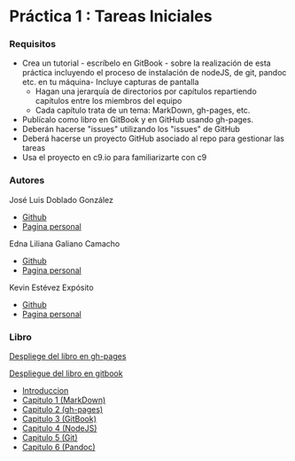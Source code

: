 

# Práctica 1 : Tareas Iniciales



### Requisitos

* Crea un tutorial - escríbelo en GitBook - sobre la realización de esta práctica incluyendo el proceso de instalación de nodeJS, de git, pandoc etc. en tu máquina- Incluye capturas de pantalla
    * Hagan una jerarquía de directorios por capítulos repartiendo capítulos entre los miembros del equipo
    * Cada capítulo trata de un tema: MarkDown, gh-pages, etc.
* Publícalo como libro en GitBook y en GitHub usando gh-pages.
* Deberán hacerse "issues" utilizando los "issues" de GitHub
* Deberá hacerse un proyecto GitHub asociado al repo para gestionar las tareas
* Usa el proyecto en c9.io para familiarizarte con c9


### Autores

José Luis Doblado González  
* [Github](https://github.com/alu0100767001)
* [Pagina personal](https://alu0100767001.github.io/dsi-joseluis/)


Edna Liliana Galiano Camacho  
* [Github](https://github.com/ednagc)
* [Pagina personal](https://ednagc.github.io/edna-galiano/)

Kevin Estévez Expósito  
* [Github](https://github.com/alu0100821390)
* [Pagina personal](http://alu0100821390.github.io)


### Libro 

[Despliege del libro en gh-pages](https://ull-esit-dsi-1617.github.io/tareas-iniciales-kevin-edna-joseluis/)

[Despliegue del libro en gitbook](https://ednagc.gitbooks.io/tareas-iniciales-kevin-edna-joseluis/)
* [Introduccion](txt/README.md)
* [Capitulo 1 (MarkDown)](txt/CAPITULO1/CAPITULO1.md)
* [Capitulo 2 (gh-pages)](txt/CAPITULO2/CAPITULO2.md)
* [Capitulo 3 (GitBook)](txt/CAPITULO3/CAPITULO3.md)
* [Capitulo 4 (NodeJS)](txt/CAPITULO4/CAPITULO4.md)
* [Capitulo 5 (Git)](txt/CAPITULO5/CAPITULO5.md)
* [Capitulo 6 (Pandoc)](txt/CAPITULO6/CAPITULO6.md)

